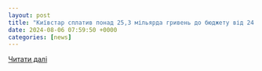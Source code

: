 ```yaml
---
layout: post
title: "Київстар сплатив понад 25,3 мільярда гривень до бюджету від 24 лютого 2022 року"
date: 2024-08-06 07:59:50 +0000
categories: [news]
---
```


[Читати далі](https://24tv.ua/kiyivstar-splativ-ponad-253-milyarda-griven-do-derzhavnogo-byudzhetu_n2611952)
